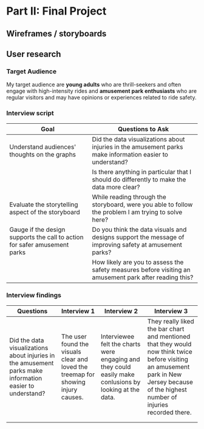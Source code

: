 # Part II: Final Project

## Wireframes / storyboards
## User research 

### Target Audience
My target audience are **young adults** who are thrill-seekers and often engage with high-intensity rides and **amusement park enthusiasts** who are regular visitors and may have opinions or experiences related to ride safety. 

### Interview script
| Goal | Questions to Ask |
|------|------------------|
|Understand audiences' thoughts on the graphs|Did the data visualizations about injuries in the amusement parks make information easier to understand?|
||Is there anything in particular that I should do differently to make the data more clear?|
|Evaluate the storytelling aspect of the storyboard|While reading through the storyboard, were you able to follow the problem I am trying to solve here?|
|Gauge if the design supports the call to action for safer amusement parks|Do you think the data visuals and designs support the message of improving safety at amusement parks?|
||How likely are you to assess the safety measures before visiting an amusement park after reading this?|

### Interview findings
| Questions               | Interview 1 | Interview 2 | Interview 3 |
|-------------------------|--------------------------------|-------------|-------------|
| Did the data visualizations about injuries in the amusement parks make information easier to understand? |The user found the visuals clear and loved the treemap for showing injury causes.|Interviewee felt the charts were engaging and they could easily make conlusions by looking at the data.|They really liked the bar chart and mentioned that they would now think twice before visiting an amusement park in New Jersey because of the highest number of injuries recorded there.|
|                         |                                |             |             |
|                         |                                |             |             |
